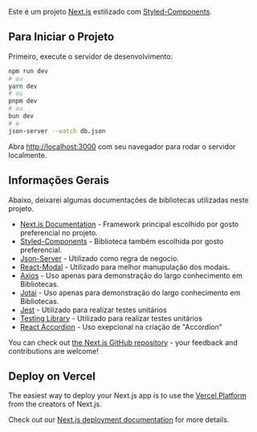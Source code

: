 Este é um projeto [Next.js](https://nextjs.org/) estilizado com [Styled-Components](styled-components.com/).

## Para Iniciar o Projeto

Primeiro, execute o servidor de desenvolvimento:

```bash
npm run dev
# ou
yarn dev
# ou
pnpm dev
# ou
bun dev
# e
json-server --watch db.json
```

Abra [http://localhost:3000](http://localhost:3000) com seu navegador para rodar o servidor localmente.


## Informações Gerais

Abaixo, deixarei algumas documentações de bibliotecas utilizadas neste projeto.

- [Next.js Documentation](https://nextjs.org/docs) - Framework principal escolhido por gosto preferencial no projeto.
- [Styled-Components](https://styled-components.com/docs) - Biblioteca também escolhida por gosto preferencial.
- [Json-Server](https://www.npmjs.com/package/json-server) - Utilizado como regra de negocio.
- [React-Modal](https://reactcommunity.org/react-modal/) - Utilizado para melhor manupulação dos modais.
- [Axios](https://axios-http.com/ptbr/docs/intro) - Uso apenas para demonstração do largo conhecimento em Bibliotecas.
- [Jotai](https://jotai.org) - Uso apenas para demonstração do largo conhecimento em Bibliotecas.
- [Jest](https://jestjs.io/pt-BR/docs/getting-started) - Utilizado para realizar testes unitários
- [Testing Library](https://testing-library.com/docs/) - Utilizado para realizar testes unitários
- [React Accordion](https://szhsin.github.io/react-accordion/) - Uso exepcional na criação de "Accordion"

You can check out [the Next.js GitHub repository](https://github.com/vercel/next.js/) - your feedback and contributions are welcome!

## Deploy on Vercel

The easiest way to deploy your Next.js app is to use the [Vercel Platform](https://vercel.com/new?utm_medium=default-template&filter=next.js&utm_source=create-next-app&utm_campaign=create-next-app-readme) from the creators of Next.js.

Check out our [Next.js deployment documentation](https://nextjs.org/docs/deployment) for more details.
